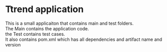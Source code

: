 # Ttrend application

This is a small applicaiton that contains main and test folders.  
The Main contains the application code.  
the Test contains test cases.  
It also contains pom.xml which has all dependencies and artifact name and version

